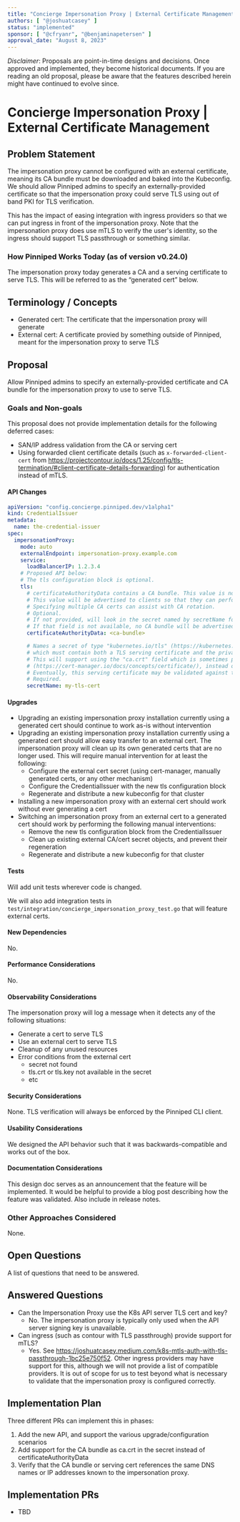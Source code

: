 ```yaml
---
title: "Concierge Impersonation Proxy | External Certificate Management"
authors: [ "@joshuatcasey" ]
status: "implemented"
sponsor: [ "@cfryanr", "@benjaminapetersen" ]
approval_date: "August 8, 2023"
---
```


*Disclaimer*: Proposals are point-in-time designs and decisions.
Once approved and implemented, they become historical documents.
If you are reading an old proposal, please be aware that the
features described herein might have continued to evolve since.

# Concierge Impersonation Proxy | External Certificate Management

## Problem Statement

The impersonation proxy cannot be configured with an external certificate, meaning its CA bundle must be downloaded
and baked into the Kubeconfig. We should allow Pinniped admins to specify an externally-provided certificate so that
the impersonation proxy could serve TLS using out of band PKI for TLS verification.

This has the impact of easing integration with ingress providers so that we can put ingress in front of the
impersonation proxy.
Note that the impersonation proxy does use mTLS to verify the user's identity, so the ingress should support TLS
passthrough or something similar.

### How Pinniped Works Today (as of version v0.24.0)

The impersonation proxy today generates a CA and a serving certificate to serve TLS.
This will be referred to as the “generated cert” below.

## Terminology / Concepts

* Generated cert: The certificate that the impersonation proxy will generate
* External cert: A certificate provied by something outside of Pinniped, meant for the impersonation proxy to serve TLS

## Proposal

Allow Pinniped admins to specify an externally-provided certificate and CA bundle for the impersonation proxy to use
to serve TLS.

### Goals and Non-goals

This proposal does not provide implementation details for the following deferred cases:

* SAN/IP address validation from the CA or serving cert
* Using forwarded client certificate details (such as `x-forwarded-client-cert` from https://projectcontour.io/docs/1.25/config/tls-termination/#client-certificate-details-forwarding) for authentication instead of mTLS.

#### API Changes

```yaml
apiVersion: "config.concierge.pinniped.dev/v1alpha1"
kind: CredentialIssuer
metadata:
  name: the-credential-issuer
spec:
  impersonationProxy:
    mode: auto
    externalEndpoint: impersonation-proxy.example.com
    service:
      loadBalancerIP: 1.2.3.4
    # Proposed API below:
    # The tls configuration block is optional.
    tls:
      # certificateAuthorityData contains a CA bundle. This value is not used by the impersation proxy to serve TLS.
      # This value will be advertised to clients so that they can perform TLS verification with the impersonation proxy.
      # Specifying multiple CA certs can assist with CA rotation.
      # Optional.
      # If not provided, will look in the secret named by secretName for a data field with name ca.crt.
      # If that field is not available, no CA bundle will be advertised for clients.
      certificateAuthorityData: <ca-bundle>

      # Names a secret of type "kubernetes.io/tls" (https://kubernetes.io/docs/concepts/configuration/secret/#tls-secrets)
      # which must contain both a TLS serving certificate and the private key, and which is in the same namespace.
      # This will support using the "ca.crt" field which is sometimes provided by cert-manager
      # (https://cert-manager.io/docs/concepts/certificate/), instead of providing certificateAuthorityData above.
      # Eventually, this serving certificate may be validated against the above externalEndpoint and/or loadBalancerIP.
      # Required.
      secretName: my-tls-cert
```

#### Upgrades

* Upgrading an existing impersonation proxy installation currently using a generated cert should continue to work as-is
  without intervention
* Upgrading an existing impersonation proxy installation currently using a generated cert should allow easy transfer to
  an external cert.
  The impersonation proxy will clean up its own generated certs that are no longer used.
  This will require manual intervention for at least the following:
    * Configure the external cert secret (using cert-manager, manually generated certs, or any other mechanism)
    * Configure the CredentialIssuer with the new tls configuration block
    * Regenerate and distribute a new kubeconfig for that cluster
* Installing a new impersonation proxy with an external cert should work without ever generating a cert
* Switching an impersonation proxy from an external cert to a generated cert should work by performing the following
  manual interventions:
    * Remove the new tls configuration block from the CredentialIssuer
    * Clean up existing external CA/cert secret objects, and prevent their regeneration
    * Regenerate and distribute a new kubeconfig for that cluster

#### Tests

Will add unit tests wherever code is changed.

We will also add integration tests in `test/integration/concierge_impersonation_proxy_test.go` that will feature external certs.

#### New Dependencies

No.

#### Performance Considerations

No.

#### Observability Considerations

The impersonation proxy will log a message when it detects any of the following situations:

* Generate a cert to serve TLS
* Use an external cert to serve TLS
* Cleanup of any unused resources
* Error conditions from the external cert
    * secret not found
    * tls.crt or tls.key not available in the secret
    * etc

#### Security Considerations

None. TLS verification will always be enforced by the Pinniped CLI client.

#### Usability Considerations

We designed the API behavior such that it was backwards-compatible and works out of the box.

#### Documentation Considerations

This design doc serves as an announcement that the feature will be implemented.
It would be helpful to provide a blog post describing how the feature was validated.
Also include in release notes.

### Other Approaches Considered

None.

## Open Questions

A list of questions that need to be answered.

## Answered Questions

* Can the Impersonation Proxy use the K8s API server TLS cert and key?
    * No. The impersonation proxy is typically only used when the API server signing key is unavailable.
* Can ingress (such as contour with TLS passthrough) provide support for mTLS?
    * Yes. See https://joshuatcasey.medium.com/k8s-mtls-auth-with-tls-passthrough-1bc25e750f52.
      Other ingress providers may have support for this, although we will not provide a list of compatible providers.
      It is out of scope for us to test beyond what is necessary to validate that the impersonation proxy is configured
      correctly.

## Implementation Plan

Three different PRs can implement this in phases:

1. Add the new API, and support the various upgrade/configuration scenarios
2. Add support for the CA bundle as ca.crt in the secret instead of certificateAuthorityData
3. Verify that the CA bundle or serving cert references the same DNS names or IP addresses known to the impersonation
   proxy.

## Implementation PRs

* TBD
